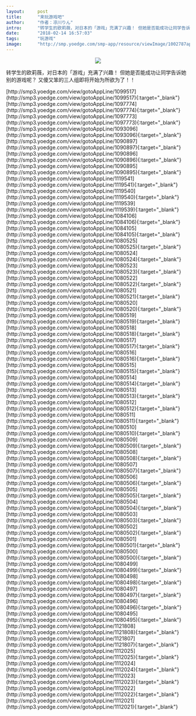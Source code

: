 ```yaml
---
layout:     post
title:      "来玩游戏吧"
author:     "作者：凉川りん"
intro:      "转学生的欧莉薇，对日本的「游戏」充满了兴趣！ 但她是否能成功让同学告诉她别的游戏呢？ 又傻又笨的三人组即将开始为所欲为了！！"
date:       "2018-02-14 16:57:03"
tags:       "玩游戏"
image:      "http://smp.yoedge.com/smp-app/resource/viewImage/1002787appline.png"
---
```

<div style="text-align: center">
<p><img src="http://smp.yoedge.com/smp-app/resource/viewImage/1002787appline.png"/></p>
</div>
<p class="post-meta">
<span>转学生的欧莉薇，对日本的「游戏」充满了兴趣！ 但她是否能成功让同学告诉她别的游戏呢？ 又傻又笨的三人组即将开始为所欲为了！！</span>
</p>
[http://smp3.yoedge.com/view/gotoAppLine/1099517](http://smp3.yoedge.com/view/gotoAppLine/1099517){:target="_blank"}
[http://smp3.yoedge.com/view/gotoAppLine/1097774](http://smp3.yoedge.com/view/gotoAppLine/1097774){:target="_blank"}
[http://smp3.yoedge.com/view/gotoAppLine/1097773](http://smp3.yoedge.com/view/gotoAppLine/1097773){:target="_blank"}
[http://smp3.yoedge.com/view/gotoAppLine/1093096](http://smp3.yoedge.com/view/gotoAppLine/1093096){:target="_blank"}
[http://smp3.yoedge.com/view/gotoAppLine/1090897](http://smp3.yoedge.com/view/gotoAppLine/1090897){:target="_blank"}
[http://smp3.yoedge.com/view/gotoAppLine/1090896](http://smp3.yoedge.com/view/gotoAppLine/1090896){:target="_blank"}
[http://smp3.yoedge.com/view/gotoAppLine/1090895](http://smp3.yoedge.com/view/gotoAppLine/1090895){:target="_blank"}
[http://smp3.yoedge.com/view/gotoAppLine/1119541](http://smp3.yoedge.com/view/gotoAppLine/1119541){:target="_blank"}
[http://smp3.yoedge.com/view/gotoAppLine/1119540](http://smp3.yoedge.com/view/gotoAppLine/1119540){:target="_blank"}
[http://smp3.yoedge.com/view/gotoAppLine/1119539](http://smp3.yoedge.com/view/gotoAppLine/1119539){:target="_blank"}
[http://smp3.yoedge.com/view/gotoAppLine/1084106](http://smp3.yoedge.com/view/gotoAppLine/1084106){:target="_blank"}
[http://smp3.yoedge.com/view/gotoAppLine/1084105](http://smp3.yoedge.com/view/gotoAppLine/1084105){:target="_blank"}
[http://smp3.yoedge.com/view/gotoAppLine/1080525](http://smp3.yoedge.com/view/gotoAppLine/1080525){:target="_blank"}
[http://smp3.yoedge.com/view/gotoAppLine/1080524](http://smp3.yoedge.com/view/gotoAppLine/1080524){:target="_blank"}
[http://smp3.yoedge.com/view/gotoAppLine/1080523](http://smp3.yoedge.com/view/gotoAppLine/1080523){:target="_blank"}
[http://smp3.yoedge.com/view/gotoAppLine/1080522](http://smp3.yoedge.com/view/gotoAppLine/1080522){:target="_blank"}
[http://smp3.yoedge.com/view/gotoAppLine/1080521](http://smp3.yoedge.com/view/gotoAppLine/1080521){:target="_blank"}
[http://smp3.yoedge.com/view/gotoAppLine/1080520](http://smp3.yoedge.com/view/gotoAppLine/1080520){:target="_blank"}
[http://smp3.yoedge.com/view/gotoAppLine/1080519](http://smp3.yoedge.com/view/gotoAppLine/1080519){:target="_blank"}
[http://smp3.yoedge.com/view/gotoAppLine/1080518](http://smp3.yoedge.com/view/gotoAppLine/1080518){:target="_blank"}
[http://smp3.yoedge.com/view/gotoAppLine/1080517](http://smp3.yoedge.com/view/gotoAppLine/1080517){:target="_blank"}
[http://smp3.yoedge.com/view/gotoAppLine/1080516](http://smp3.yoedge.com/view/gotoAppLine/1080516){:target="_blank"}
[http://smp3.yoedge.com/view/gotoAppLine/1080515](http://smp3.yoedge.com/view/gotoAppLine/1080515){:target="_blank"}
[http://smp3.yoedge.com/view/gotoAppLine/1080514](http://smp3.yoedge.com/view/gotoAppLine/1080514){:target="_blank"}
[http://smp3.yoedge.com/view/gotoAppLine/1080513](http://smp3.yoedge.com/view/gotoAppLine/1080513){:target="_blank"}
[http://smp3.yoedge.com/view/gotoAppLine/1080512](http://smp3.yoedge.com/view/gotoAppLine/1080512){:target="_blank"}
[http://smp3.yoedge.com/view/gotoAppLine/1080511](http://smp3.yoedge.com/view/gotoAppLine/1080511){:target="_blank"}
[http://smp3.yoedge.com/view/gotoAppLine/1080510](http://smp3.yoedge.com/view/gotoAppLine/1080510){:target="_blank"}
[http://smp3.yoedge.com/view/gotoAppLine/1080509](http://smp3.yoedge.com/view/gotoAppLine/1080509){:target="_blank"}
[http://smp3.yoedge.com/view/gotoAppLine/1080508](http://smp3.yoedge.com/view/gotoAppLine/1080508){:target="_blank"}
[http://smp3.yoedge.com/view/gotoAppLine/1080507](http://smp3.yoedge.com/view/gotoAppLine/1080507){:target="_blank"}
[http://smp3.yoedge.com/view/gotoAppLine/1080506](http://smp3.yoedge.com/view/gotoAppLine/1080506){:target="_blank"}
[http://smp3.yoedge.com/view/gotoAppLine/1080505](http://smp3.yoedge.com/view/gotoAppLine/1080505){:target="_blank"}
[http://smp3.yoedge.com/view/gotoAppLine/1080504](http://smp3.yoedge.com/view/gotoAppLine/1080504){:target="_blank"}
[http://smp3.yoedge.com/view/gotoAppLine/1080503](http://smp3.yoedge.com/view/gotoAppLine/1080503){:target="_blank"}
[http://smp3.yoedge.com/view/gotoAppLine/1080502](http://smp3.yoedge.com/view/gotoAppLine/1080502){:target="_blank"}
[http://smp3.yoedge.com/view/gotoAppLine/1080501](http://smp3.yoedge.com/view/gotoAppLine/1080501){:target="_blank"}
[http://smp3.yoedge.com/view/gotoAppLine/1080500](http://smp3.yoedge.com/view/gotoAppLine/1080500){:target="_blank"}
[http://smp3.yoedge.com/view/gotoAppLine/1080499](http://smp3.yoedge.com/view/gotoAppLine/1080499){:target="_blank"}
[http://smp3.yoedge.com/view/gotoAppLine/1080498](http://smp3.yoedge.com/view/gotoAppLine/1080498){:target="_blank"}
[http://smp3.yoedge.com/view/gotoAppLine/1080497](http://smp3.yoedge.com/view/gotoAppLine/1080497){:target="_blank"}
[http://smp3.yoedge.com/view/gotoAppLine/1080496](http://smp3.yoedge.com/view/gotoAppLine/1080496){:target="_blank"}
[http://smp3.yoedge.com/view/gotoAppLine/1080495](http://smp3.yoedge.com/view/gotoAppLine/1080495){:target="_blank"}
[http://smp3.yoedge.com/view/gotoAppLine/1121808](http://smp3.yoedge.com/view/gotoAppLine/1121808){:target="_blank"}
[http://smp3.yoedge.com/view/gotoAppLine/1121807](http://smp3.yoedge.com/view/gotoAppLine/1121807){:target="_blank"}
[http://smp3.yoedge.com/view/gotoAppLine/1112025](http://smp3.yoedge.com/view/gotoAppLine/1112025){:target="_blank"}
[http://smp3.yoedge.com/view/gotoAppLine/1112024](http://smp3.yoedge.com/view/gotoAppLine/1112024){:target="_blank"}
[http://smp3.yoedge.com/view/gotoAppLine/1112023](http://smp3.yoedge.com/view/gotoAppLine/1112023){:target="_blank"}
[http://smp3.yoedge.com/view/gotoAppLine/1112022](http://smp3.yoedge.com/view/gotoAppLine/1112022){:target="_blank"}
[http://smp3.yoedge.com/view/gotoAppLine/1112021](http://smp3.yoedge.com/view/gotoAppLine/1112021){:target="_blank"}


